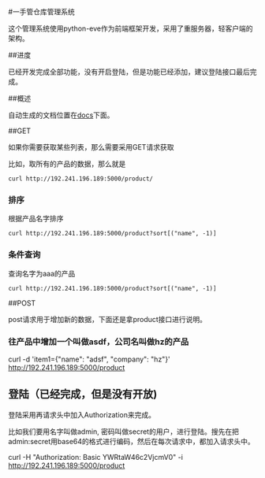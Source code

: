 <head>
<meta charset="UTF-8" />
</head>
#一手管仓库管理系统

这个管理系统使用python-eve作为前端框架开发，采用了重服务器，轻客户端的架构。

##进度

已经开发完成全部功能，没有开启登陆，但是功能已经添加，建议登陆接口最后完成。


##概述

自动生成的文档位置在[docs](http://192.241.196.189:5000/docs/)下面。


##GET

如果你需要获取某些列表，那么需要采用GET请求获取

比如，取所有的产品的数据，那么就是

`curl http://192.241.196.189:5000/product/`

### 排序

根据产品名字排序 

`curl http://192.241.196.189:5000/product?sort[("name", -1)]`

### 条件查询

查询名字为aaa的产品

`curl http://192.241.196.189:5000/product?sort[("name", -1)]`

##POST

post请求用于增加新的数据，下面还是拿product接口进行说明。

### 往产品中增加一个叫做asdf，公司名叫做hz的产品

curl -d 'item1={"name": "adsf", "company": "hz"}' http://192.241.196.189:5000/product

## 登陆（已经完成，但是没有开放)

登陆采用再请求头中加入Authorization来完成。

比如我们要用名字叫做admin, 密码叫做secret的用户，进行登陆。搜先在把admin:secret用base64的格式进行编码，然后在每次请求中，都加入请求头中。

curl -H "Authorization: Basic YWRtaW46c2VjcmV0" -i http://192.241.196.189:5000/product
